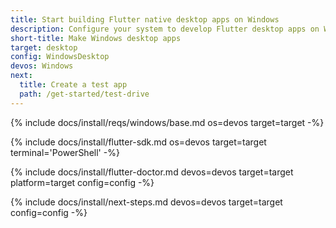 ```yaml
---
title: Start building Flutter native desktop apps on Windows
description: Configure your system to develop Flutter desktop apps on Windows.
short-title: Make Windows desktop apps
target: desktop
config: WindowsDesktop
devos: Windows
next:
  title: Create a test app
  path: /get-started/test-drive
---
```


{% include docs/install/reqs/windows/base.md os=devos target=target -%}

{% include docs/install/flutter-sdk.md os=devos target=target terminal='PowerShell' -%}

{% include docs/install/flutter-doctor.md devos=devos target=target platform=target config=config -%}

{% include docs/install/next-steps.md devos=devos target=target config=config -%}
